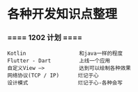 # 各种开发知识点整理 

### ==== 1202 计划 ====  
	Kotlin                 和java一样的程度  
	Flutter - Dart         上线一个应用  
	自定义View —>           达到可以绘制各种效果  
	网络协议(TCP / IP)      烂记于心  
	设计模式                烂记于心-各种会写  
